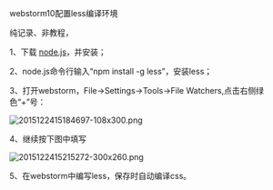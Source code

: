 
webstorm10配置less编译环境


纯记录、非教程，


1、下载 [node.js](https://nodejs.org/en/)，并安装；


2、node.js命令行输入“npm install -g less”，安装less；


3、打开webstorm，File→Settings→Tools→File Watchers,点击右侧绿色“+”号：


![2015122415184697-108x300.png](https://image.bmqy.net/upload/b87ad78be26960c663ee5019c0c5fd79.png)


4、继续按下图中填写


![2015122415215272-300x260.png](https://image.bmqy.net/upload/63e46e9a1c5d59df456268260c11ba92.png)


5、在webstorm中编写less，保存时自动编译css。

